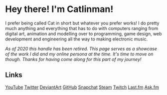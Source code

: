# Hey there! I'm Catlinman! #

I prefer being called Cat in short but whatever you prefer works! I do pretty much anything and everything that has to do with computers ranging from digital art, animation and modelling over to programming, game design, web development and engineering all the way to making electronic music.

_As of 2020 this handle has been retired. This page serves as a showcase of the work I did and my online persona at the time. It's time to move on though. Thanks for having come along for this part of my journey!_

## Links ##

[YouTube](https://youtube.com/catlinman)
[Twitter](https://twitter.com/catllnman)
[DeviantArt](https://catlinman.deviantart.com/)
[GitHub](https://github.com/catlinman)
[Snapchat](https://snapchat.com/add/catlinman)
[Steam](https://steamcommunity.com/id/catlinman)
[Twitch](https://twitch.tv/catlinman)
[Last.fm](https://last.fm/user/catlinman)
[Ask.fm](https://ask.fm/catlinman)
